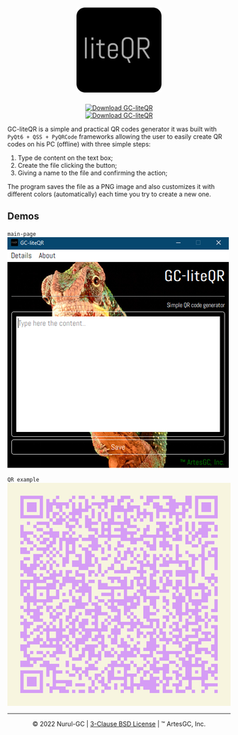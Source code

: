 <div align="center">

# ![liteqr-logo](./favicon/favicon-192x192.png) 
[![Download GC-liteQR](https://a.fsdn.com/con/app/sf-download-button)](https://sourceforge.net/projects/liteqr/files/latest/download) \
[![Download GC-liteQR](https://img.shields.io/sourceforge/dt/liteqr.svg)](https://sourceforge.net/projects/liteqr/files/latest/download)

</div>

GC-liteQR is a simple and practical QR codes generator
it was built with `PyQt6 + QSS + PyQRCode` frameworks allowing the user
to easily create QR codes on his PC (offline) with three simple steps:

1. Type de content on the text box;
2. Create the file clicking the button;
3. Giving a name to the file and confirming the action;

The program saves the file as a PNG image and also customizes it
with different colors (automatically) each time you try to create a new one.

## Demos

`main-page` \
![main-demo](./assets/maindemo.png)

`QR example` \
![test-qr](./assets/testqr.png)

---

<div align="center">

&copy; 2022 Nurul-GC |
[3-Clause BSD License](./LICENSE) |
&trade; ArtesGC, Inc. 

</div>
